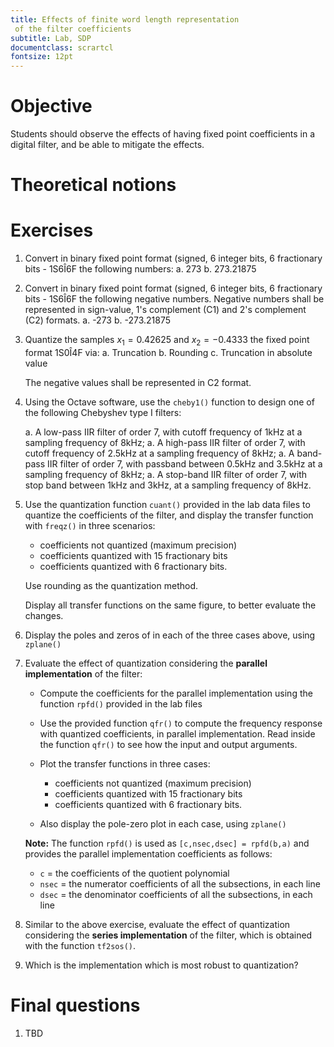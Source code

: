 ```yaml
---
title: Effects of finite word length representation
 of the filter coefficients
subtitle: Lab, SDP
documentclass: scrartcl
fontsize: 12pt
---
```


# Objective

Students should observe the effects of having fixed point
coefficients in a digital filter, and be able to mitigate the effects.

# Theoretical notions

# Exercises

1. Convert in binary fixed point format (signed, 6 integer bits, 
6 fractionary bits - 1S6Î6F the following numbers:
    a. 273
    b. 273.21875

1. Convert in binary fixed point format (signed, 6 integer bits, 
6 fractionary bits - 1S6Î6F the following negative numbers.
Negative numbers shall be represented in sign-value, 1's complement (C1)
and 2's complement (C2) formats.
    a. -273
    b. -273.21875
    
1. Quantize the samples $x_1 = 0.42625$ and $x_2 = -0.4333$ 
the fixed point format 1S0Î4F via:
    a. Truncation
    b. Rounding
    c. Truncation in absolute value
    
    The negative values shall be represented in C2 format.
    
1. Using the Octave software, use the `cheby1()` function to design one of the following Chebyshev type I filters:

    a. A low-pass IIR filter of order 7, with cutoff frequency of 1kHz at a sampling frequency of 8kHz;
    a. A high-pass IIR filter of order 7, with cutoff frequency of 2.5kHz at a sampling frequency of 8kHz;
    a. A band-pass IIR filter of order 7, with passband between 0.5kHz and 3.5kHz at a sampling frequency of 8kHz;
    a. A stop-band IIR filter of order 7, with stop band between 1kHz and 3kHz, at a sampling frequency of 8kHz. 
    
2. Use the quantization function `cuant()` provided in the lab data files to quantize the coefficients of the filter,
and display the transfer function with `freqz()` in three scenarios:
    - coefficients not quantized (maximum precision)
    - coefficients quantized with 15 fractionary bits
    - coefficients quantized with 6 fractionary bits.
  
    Use rounding as the quantization method.
  
    Display all transfer functions on the same figure, to better evaluate the changes.
  
3. Display the poles and zeros of in each of the three cases above, using `zplane()`
  
3. Evaluate the effect of quantization considering the **parallel implementation** of the filter:
    - Compute the coefficients for the parallel implementation using the function `rpfd()` provided in the lab files
    - Use the provided function `qfr()` to compute the frequency response with quantized coefficients, in parallel implementation.
      Read inside the function `qfr()` to see how the input and output arguments.
    - Plot the transfer functions in three cases:
        - coefficients not quantized (maximum precision)
        - coefficients quantized with 15 fractionary bits
        - coefficients quantized with 6 fractionary bits.
      
    - Also display the pole-zero plot in each case, using `zplane()`
      
    **Note:** The function `rpfd()` is used as `[c,nsec,dsec] = rpfd(b,a)` and provides the parallel implementation coefficients as follows:
      - `c` = the coefficients of the quotient polynomial
      - `nsec` = the numerator coefficients of all the subsections, in each line
      - `dsec` = the denominator coefficients of all the subsections, in each line


4. Similar to the above exercise, evaluate the effect of quantization considering the **series implementation** of the filter, which is obtained with the function `tf2sos()`.

5. Which is the implementation which is most robust to quantization?




# Final questions

1. TBD
